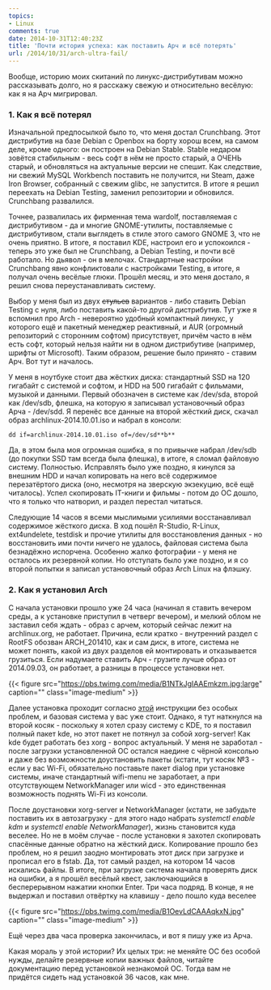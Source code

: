 ```yaml
---
topics:
- Linux
comments: true
date: 2014-10-31T12:40:23Z
title: 'Почти история успеха: как поставить Арч и всё потерять'
url: /2014/10/31/arch-ultra-fail/
---
```


Вообще, историю моих скитаний по линукс-дистрибутивам можно рассказывать долго, но я расскажу свежую и относительно весёлую: как я на Арч мигрировал.

<!--more-->

### 1. Как я всё потерял

Изначальной предпосылкой было то, что меня достал Crunchbang. Этот дистрибутив на базе Debian с Openbox на борту хорош всем, на самом деле, кроме одного: он построен на Debian Stable. Stable недаром зовётся стабильным - весь софт в нём не просто старый, а ОЧЕНЬ старый, и обновляться на актуальные версии не спешит. Как следствие, ни свежий MySQL Workbench поставить не получится, ни Steam, даже Iron Browser, собранный с свежим glibc, не запустится. В итоге я решил переехать на Debian Testing, заменил репозитории и обновился. Crunchbang развалился.

Точнее, развалилась их фирменная тема wardolf, поставляемая с дистрибутивом - да и многие GNOME-утилиты, поставляемые с дистрибутивом, стали выглядеть в стиле этого самого GNOME 3, что не очень приятно. В итоге, я поставил KDE, настроил его и успокоился - теперь это уже был не Crunchbang, а Debian Testing, и почти всё работало. Но дьявол - он в мелочах. Стандартные настройки Crunchbang явно конфликтовали с настройками Testing, в итоге, я получал очень весёлые глюки. Прошёл месяц, и это меня достало, я решил снова переустанавливать систему.

Выбор у меня был из двух ~~стульев~~ вариантов - либо ставить Debian Testing с нуля, либо поставить какой-то другой дистрибутив. Тут уже я вспомнил про Arch - невероятно удобный компактный линукс, у которого ещё и пакетный менеджер реактивный, и AUR (огромный репозиторий с сторонним софтом) присутствует, причём часто в нём есть софт, который нельзя найти ни в одном дистрибутиве (например, шрифты от Microsoft). Таким образом, решение было принято - ставим Арч. Вот тут и началось.

У меня в ноутбуке стоит два жёстких диска: стандартный SSD на 120 гигабайт с системой и софтом, и HDD на 500 гигабайт с фильмами, музыкой и данными. Первый обозначен в системе как /dev/sda, второй как /dev/sdb, флешка, на которую я записывал установочный образ Арча - /dev/sdd. Я перенёс все данные на второй жёсткий диск, скачал образ archlinux-2014.10.01.iso и набрал в консоли:

```
dd if=archlinux-2014.10.01.iso of=/dev/sd**b**
```

Да, в этом была моя огромная ошибка, я по привычке набрал /dev/sdb (до покупки SSD там всегда была флешка), в итоге, я сломал файловую систему. Полностью. Исправлять было уже поздно, я кинулся за внешним HDD и начал копировать на него всё содержимое перезатёртого диска (оно, несмотря на зверскую экзекуцию, всё ещё читалось). Успел скопировать IT-книги и фильмы - потом до ОС дошло, что я только что натворил, и раздел перестал читаться.

Следующие 14 часов я всеми мыслимыми усилиями восстанавливал содержимое жёсткого диска. В ход пошёл R-Studio, R-Linux, ext4undelete, testdisk и прочие утилиты для восстановления данных - но восстановить ими почти ничего не удалось, файловая система была безнадёжно испорчена. Особенно жалко фотографии - у меня не осталось их резервной копии. Но отступать было уже поздно, и я со второй попытки я записал установочный образ Arch Linux на флэшку.

### 2. Как я установил Arch

С начала установки прошло уже 24 часа (начинал я ставить вечером среды, а к установке приступил в четверг вечером), и мелкий облом не заставил себя ждать - образ с арчем, который сейчас лежит на archlinux.org, не работает. Причина, если кратко - внутренний раздел с RootFS обозван ARCH_201410, как и сам диск, в итоге, система не может понять, какой из двух разделов ей монтировать и отказывается грузиться. Если надумаете ставить Арч - грузите лучше образ от 2014.09.03, он работает, а разницы в процессе установки нет.

{{< figure src="https://pbs.twimg.com/media/B1NTkJgIAAEmkzm.jpg:large" caption="" class="image-medium" >}} 

Далее установка проходит согласно [этой](https://wiki.archlinux.org/index.php/Installation_guide) инструкции без особых проблем, и базовая система у вас уже стоит. Однако, я тут наткнулся на второй косяк - поскольку я хотел сразу систему с KDE, то я поставил полный пакет kde, но этот пакет не потянул за собой xorg-server! Как kde будет работать без xorg - вопрос актуальный. У меня не заработал - после загрузки установленной ОС остался наедине с чёрной консолью и даже без возможности доустановить пакеты (кстати, тут косяк №3 - если у вас Wi-Fi, обязательно поставьте пакет dialog при установке системы, иначе стандартный wifi-menu не заработает, а при отсутствующем NetworkManager или wicd - это единственная возможность поднять Wi-Fi из консоли.

После доустановки xorg-server и NetworkManager (кстати, не забудьте поставить их в автозагрузку - для этого надо набрать *systemctl enable kdm* и *systemctl enable NetworkManager*), жизнь становится куда веселее. Но не в моём случае - после установки я захотел скопировать спасённые данные обратно на жёсткий диск. Копирование прошло без проблем, но я решил заодно монтировать этот диск при загрузке и прописал его в fstab. Да, тот самый раздел, на котором 14 часов искались файлы. В итоге, при загрузке система начала проверять диск на ошибки, а я прошёл весёлый квест, заключающийся в бесперерывном нажатии кнопки Enter. Три часа подряд. В конце, я не выдержал и поставил отвёртку на клавишу - дело пошло куда веселее

{{< figure src="https://pbs.twimg.com/media/B1OevLdCAAAqkxN.jpg" caption="" class="image-medium" >}} 

Ещё через два часа проверка закончилась, и вот я пишу уже из Арча.

Какая мораль у этой истории? Их целых три: не меняйте ОС без особой нужды, делайте резервные копии важных файлов, читайте документацию перед установкой незнакомой ОС. Тогда вам не придётся сидеть над установкой 36 часов, как мне.
